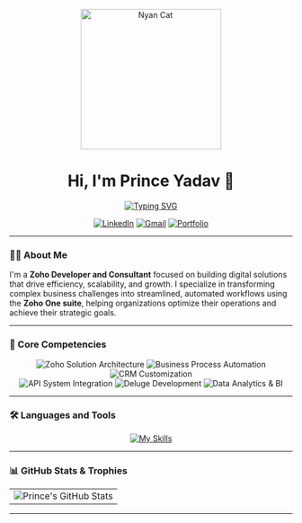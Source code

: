 <p align="center">
  <img src="https://cdn.vox-cdn.com/thumbor/SiIyeqmKIJGcOJccz94pHgwmgvQ=/0x0:1400x1400/1200x800/filters:focal(588x588:812x812):no_upscale()/cdn.vox-cdn.com/uploads/chorus_image/image/68837730/poptart1redrainbowfix_1.0.gif" alt="Nyan Cat" width="250">
</p>

<h1 align="center">Hi, I'm Prince Yadav 👋</h1>

<p align="center">
  <a href="https://git.io/typing-svg"><img src="https://readme-typing-svg.herokuapp.com?font=Fira+Code&size=22&pause=1000&color=9436F7&center=true&vCenter=true&width=450&lines=Zoho+Developer;Business+Consultant;Driving+Business+Growth" alt="Typing SVG" /></a>
</p>

<p align="center">
  <a href="https://www.linkedin.com/in/princeyadav7/" target="_blank"><img src="https://img.shields.io/badge/LinkedIn-0A66C2?style=for-the-badge&logo=linkedin&logoColor=white" alt="LinkedIn"/></a>
  <a href="mailto:princeyadav841@gmail.com"><img src="https://img.shields.io/badge/Gmail-D14836?style=for-the-badge&logo=gmail&logoColor=white" alt="Gmail"/></a>
  <a href="https://princeyadav7.github.io/princeyadav.github.io/" target="_blank"><img src="https://img.shields.io/badge/Portfolio-9436F7?style=for-the-badge&logo=About.me&logoColor=white" alt="Portfolio"/></a>
</p>

---

### 👨‍💻 About Me

I'm a **Zoho Developer and Consultant** focused on building digital solutions that drive efficiency, scalability, and growth. I specialize in transforming complex business challenges into streamlined, automated workflows using the **Zoho One suite**, helping organizations optimize their operations and achieve their strategic goals.

---

### 🚀 Core Competencies

<p align="center">
  <img src="https://img.shields.io/badge/Zoho-Solution_Architecture-9436F7?style=for-the-badge&labelColor=1F222E" alt="Zoho Solution Architecture"/>
  <img src="https://img.shields.io/badge/Business-Process_Automation-9436F7?style=for-the-badge&labelColor=1F222E" alt="Business Process Automation"/>
  <img src="https://img.shields.io/badge/CRM-Customization-9436F7?style=for-the-badge&labelColor=1F222E" alt="CRM Customization"/>
  <br>
  <img src="https://img.shields.io/badge/API-System_Integration-9436F7?style=for-the-badge&labelColor=1F222E" alt="API System Integration"/>
  <img src="https://img.shields.io/badge/Deluge-Development-9436F7?style=for-the-badge&labelColor=1F222E" alt="Deluge Development"/>
  <img src="https://img.shields.io/badge/Data-Analytics_&_BI-9436F7?style=for-the-badge&labelColor=1F222E" alt="Data Analytics & BI"/>
</p>

---

### 🛠️ Languages and Tools

<p align="center">
  <a href="https://skillicons.dev">
    <img src="https://skillicons.dev/icons?i=html,css,javascript,python,postman,mysql,postgres,git,github,vscode,figma&theme=dark&perline=10" alt="My Skills"/>
  </a>
</p>

---

### 📊 GitHub Stats & Trophies

<table align="center" border="0" cellpadding="0" cellspacing="0">
  <tr align="center">
    <td>
      <img src="https://github-readme-stats.vercel.app/api?username=princeyadav7&theme=dracula&hide_border=true&include_all_commits=true&count_private=true" alt="Prince's GitHub Stats"/>
    </td>
  </tr>
</table>

---
